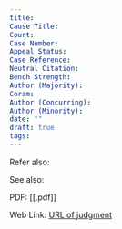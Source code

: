```yaml
---
title: 
Cause Title: 
Court: 
Case Number: 
Appeal Status: 
Case Reference: 
Neutral Citation: 
Bench Strength: 
Author (Majority): 
Coram: 
Author (Concurring): 
Author (Minority): 
date: ""
draft: true
tags:
---
```

Refer also:



See also:
 

PDF:
[[.pdf]]

Web Link: <a href="/All judgments/title.pdf" target="_blank">URL of judgment</a>